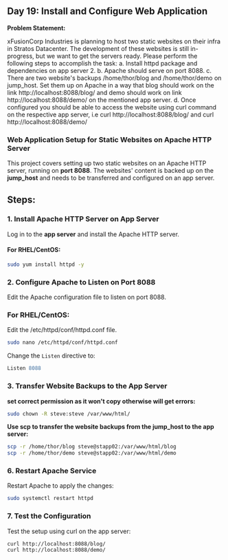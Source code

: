## Day 19: Install and Configure Web Application 

**Problem Statement:**

xFusionCorp Industries is planning to host two static websites on their infra in Stratos Datacenter. The development of these websites is still in-progress, but we want to get the servers ready. Please perform the following steps to accomplish the task: a. Install httpd package and dependencies on app server 2. b. Apache should serve on port 8088. c. There are two website's backups /home/thor/blog and /home/thor/demo on jump_host. Set them up on Apache in a way that blog should work on the link http://localhost:8088/blog/ and demo should work on link http://localhost:8088/demo/ on the mentioned app server. d. Once configured you should be able to access the website using curl command on the respective app server, i.e curl http://localhost:8088/blog/ and curl http://localhost:8088/demo/

### Web Application Setup for Static Websites on Apache HTTP Server

This project covers setting up two static websites on an Apache HTTP server, running on **port 8088**. The websites' content is backed up on the **jump_host** and needs to be transferred and configured on an app server.

## Steps:

### 1. Install Apache HTTP Server on App Server

Log in to the **app server** and install the Apache HTTP server.

#### For RHEL/CentOS:
```bash
sudo yum install httpd -y
```
### 2. Configure Apache to Listen on Port 8088

Edit the Apache configuration file to listen on port 8088.

### For RHEL/CentOS:

Edit the /etc/httpd/conf/httpd.conf file.
```bash
sudo nano /etc/httpd/conf/httpd.conf
```
Change the `Listen` directive to:
```apache
Listen 8088
```

### 3. Transfer Website Backups to the App Server

**set correct permission as it won't copy otherwise will get errors:**

```bash
sudo chown -R steve:steve /var/www/html/
```

**Use scp to transfer the website backups from the jump_host to the app server:**

```bash
scp -r /home/thor/blog steve@stapp02:/var/www/html/blog
scp -r /home/thor/demo steve@stapp02:/var/www/html/demo
```

### 6. Restart Apache Service

Restart Apache to apply the changes:

```bash
sudo systemctl restart httpd
```

### 7. Test the Configuration

Test the setup using curl on the app server:
```bash
curl http://localhost:8088/blog/
curl http://localhost:8088/demo/
```
##
